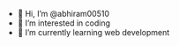 - 👋 Hi, I’m @abhiram00510
- 👀 I’m interested in coding 
- 🌱 I’m currently learning web development

<!---
abhiram00510/abhiram00510 is a ✨ special ✨ repository because its `README.md` (this file) appears on your GitHub profile.
You can click the Preview link to take a look at your changes.
--->
